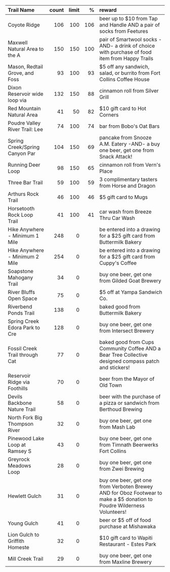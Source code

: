 | Trail Name                     |   count |   limit |   % | reward                                                                                                                  |
|:-------------------------------|--------:|--------:|----:|:------------------------------------------------------------------------------------------------------------------------|
| Coyote Ridge                   |     106 |     100 | 106 | beer up to $10 from Tap and Handle AND a pair of socks from Feetures                                                    |
| Maxwell Natural Area to the A  |     150 |     150 | 100 | pair of Smartwool socks -AND- a drink of choice with purchase of food item from Happy Trails                            |
| Mason, Redtail Grove, and Foss |      93 |     100 |  93 | $5 off any sandwich, salad, or burrito from Fort Collins Coffee House                                                   |
| Dixon Reservoir wide loop via  |     132 |     150 |  88 | cinnamon roll from Silver Grill                                                                                         |
| Red Mountain Natural Area      |      41 |      50 |  82 | $10 gift card to Hot Corners                                                                                            |
| Poudre Valley River Trail: Lee |      74 |     100 |  74 | bar from Bobo's Oat Bars                                                                                                |
| Spring Creek/Spring Canyon Par |     104 |     150 |  69 | pancake from Snooze A.M. Eatery -AND- a buy one beer, get one from Snack Attack!                                        |
| Running Deer Loop              |      98 |     150 |  65 | cinnamon roll from Vern's Place                                                                                         |
| Three Bar Trail                |      59 |     100 |  59 | 3 complimentary tasters from Horse and Dragon                                                                           |
| Arthurs Rock Trail             |      46 |     100 |  46 | $5 gift card to Mugs                                                                                                    |
| Horsetooth Rock Loop Trail     |      41 |     100 |  41 | car wash from Breeze Thru Car Wash                                                                                      |
| Hike Anywhere - Minimum 1 Mile |     248 |       0 |     | be entered into a drawing for a $25 gift card from Buttermilk Bakery                                                    |
| Hike Anywhere - Minimum 2 Mile |     254 |       0 |     | be entered into a drawing for a $25 gift card from Cuppy's Coffee                                                       |
| Soapstone Mahogany Trail       |      34 |       0 |     | buy one beer, get one from Gilded Goat Brewery                                                                          |
| River Bluffs Open Space        |      75 |       0 |     | $5 off at Yampa Sandwich Co.                                                                                            |
| Riverbend Ponds Trail          |     138 |       0 |     | baked good from Buttermilk Bakery                                                                                       |
| Spring Creek Edora Park to Cre |     128 |       0 |     | buy one beer, get one from Intersect Brewery                                                                            |
| Fossil Creek Trail through Cat |      77 |       0 |     | baked good from Cups Community Coffee AND a Bear Tree Collective designed compass patch and stickers!                   |
| Reservoir Ridge via Foothills  |      70 |       0 |     | beer from the Mayor of Old Town                                                                                         |
| Devils Backbone Nature Trail   |      58 |       0 |     | beer with the purchase of a pizza or sandwich from Berthoud Brewing                                                     |
| North Fork Big Thompson River  |      32 |       0 |     | buy one beer, get one from Mash Lab                                                                                     |
| Pinewood Lake Loop at Ramsey S |      43 |       0 |     | buy one beer, get one from Timnath Beerwerks Fort Collins                                                               |
| Greyrock Meadows Loop          |      28 |       0 |     | buy one beer, get one from Zwei Brewing                                                                                 |
| Hewlett Gulch                  |      31 |       0 |     | buy one beer, get one from Verboten Brewey AND for Oboz Footwear to make a $5 donation to Poudre Wilderness Volunteers! |
| Young Gulch                    |      41 |       0 |     | beer or $5 off of food purchase at Mishawaka                                                                            |
| Lion Gulch to Griffith Homeste |      32 |       0 |     | $10 gift card to Wapiti Restaurant - Estes Park                                                                         |
| Mill Creek Trail               |      29 |       0 |     | buy one beer, get one from Maxline Brewery                                                                              |